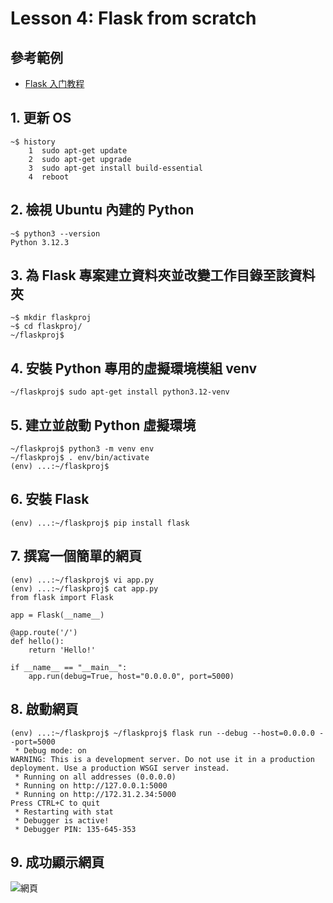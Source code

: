 # Lesson 4: Flask from scratch

## 參考範例

* [Flask 入门教程](https://tutorial.helloflask.com/)

## 1. 更新 OS

```
~$ history
    1  sudo apt-get update
    2  sudo apt-get upgrade
    3  sudo apt-get install build-essential
    4  reboot
```

## 2. 檢視 Ubuntu 內建的 Python

```
~$ python3 --version
Python 3.12.3
```

## 3. 為 Flask 專案建立資料夾並改變工作目錄至該資料夾

```
~$ mkdir flaskproj
~$ cd flaskproj/
~/flaskproj$
```

## 4. 安裝 Python 專用的虛擬環境模組 venv

```
~/flaskproj$ sudo apt-get install python3.12-venv
```

## 5. 建立並啟動 Python 虛擬環境

```
~/flaskproj$ python3 -m venv env
~/flaskproj$ . env/bin/activate
(env) ...:~/flaskproj$
```

## 6. 安裝 Flask

```
(env) ...:~/flaskproj$ pip install flask
```

## 7. 撰寫一個簡單的網頁

```
(env) ...:~/flaskproj$ vi app.py
(env) ...:~/flaskproj$ cat app.py
from flask import Flask

app = Flask(__name__)

@app.route('/')
def hello():
    return 'Hello!'

if __name__ == "__main__":
    app.run(debug=True, host="0.0.0.0", port=5000)
```

## 8. 啟動網頁

```
(env) ...:~/flaskproj$ ~/flaskproj$ flask run --debug --host=0.0.0.0 --port=5000
 * Debug mode: on
WARNING: This is a development server. Do not use it in a production deployment. Use a production WSGI server instead.
 * Running on all addresses (0.0.0.0)
 * Running on http://127.0.0.1:5000
 * Running on http://172.31.2.34:5000
Press CTRL+C to quit
 * Restarting with stat
 * Debugger is active!
 * Debugger PIN: 135-645-353
```

## 9. 成功顯示網頁

![網頁](https://github.com/user-attachments/assets/d8f3910f-1414-4dc8-af3e-26f66539ccec)
